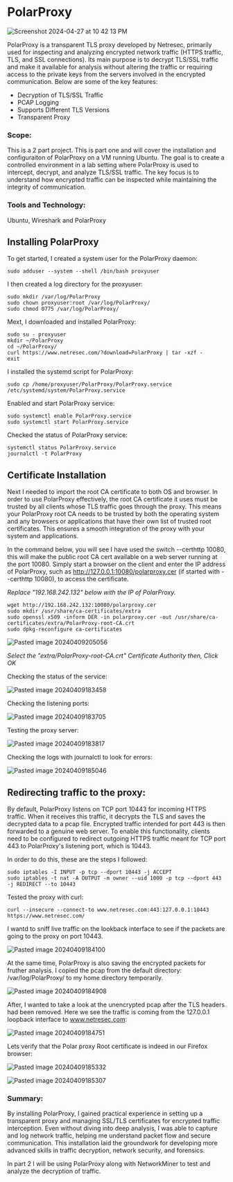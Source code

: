 # PolarProxy

![Screenshot 2024-04-27 at 10 42 13 PM](https://github.com/lm3nitro/Projects/assets/55665256/4ad37b63-2784-4fea-99bd-b3c9bf577b82)

PolarProxy is a transparent TLS proxy developed by Netresec, primarily used for inspecting and analyzing encrypted network traffic (HTTPS traffic, TLS, and SSL connections). Its main purpose is to decrypt TLS/SSL traffic and make it available for analysis without altering the traffic or requiring access to the private keys from the servers involved in the encrypted communication. Below are some of the key features:

+ Decryption of TLS/SSL Traffic
+ PCAP Logging
+ Supports Different TLS Versions
+ Transparent Proxy

### Scope:

This is a 2 part project. This is part one and will cover the installation and configuraiton of PolarProxy on a VM running Ubuntu. The goal is to create a controlled environment in a lab setting where PolarProxy is used to intercept, decrypt, and analyze TLS/SSL traffic. The key focus is to understand how encrypted traffic can be inspected while maintaining the integrity of communication.

### Tools and Technology:

Ubuntu, Wireshark and PolarProxy

## Installing PolarProxy

To get started, I created a system user for the PolarProxy daemon:

```
sudo adduser --system --shell /bin/bash proxyuser
```

I then created a log directory for the proxyuser:

```
sudo mkdir /var/log/PolarProxy  
sudo chown proxyuser:root /var/log/PolarProxy/  
sudo chmod 0775 /var/log/PolarProxy/
```

Mext, I downloaded and installed PolarProxy:

```
sudo su - proxyuser
mkdir ~/PolarProxy
cd ~/PolarProxy/
curl https://www.netresec.com/?download=PolarProxy | tar -xzf -
exit
```

I installed the systemd script for PolarProxy:

```
sudo cp /home/proxyuser/PolarProxy/PolarProxy.service /etc/systemd/system/PolarProxy.service
```

Enabled and start PolarProxy service:

```
sudo systemctl enable PolarProxy.service  
sudo systemctl start PolarProxy.service
```

Checked the status of PolarProxy service:

```
systemctl status PolarProxy.service  
journalctl -t PolarProxy
```

## Certificate Installation

Next I needed to import the root CA certificate to both OS and browser. In order to use PolarProxy effectively, the root CA certificate it uses must be trusted by all clients whose TLS traffic goes through the proxy. This means your PolarProxy root CA needs to be trusted by both the operating system and any browsers or applications that have their own list of trusted root certificates. This ensures a smooth integration of the proxy with your system and applications.

In the command below, you will see I have used the switch --certhttp 10080, this will make the public root CA cert available on a web server running at the port 10080. Simply start a browser on the client and enter the IP address of PolarProxy, such as http://127.0.0.1:10080/polarproxy.cer (if started with --certhttp 10080), to access the certificate.

_Replace "192.168.242.132" below with the IP of PolarProxy._

```
wget http://192.168.242.132:10080/polarproxy.cer
sudo mkdir /usr/share/ca-certificates/extra
sudo openssl x509 -inform DER -in polarproxy.cer -out /usr/share/ca-certificates/extra/PolarProxy-root-CA.crt
sudo dpkg-reconfigure ca-certificates
```

![Pasted image 20240409205056](https://github.com/lm3nitro/Projects/assets/55665256/97ed41dd-3f34-4a30-b26b-4566c8e16fe1)

*Select the "extra/PolarProxy-root-CA.crt" Certificate Authority then, Click OK*

Checking the status of the service:

![Pasted image 20240409183458](https://github.com/lm3nitro/Projects/assets/55665256/37c9bf8f-5688-46eb-a692-d6877587e061)

Checking the listening ports:

![Pasted image 20240409183705](https://github.com/lm3nitro/Projects/assets/55665256/ee4582c3-d38c-437e-bd15-8da3487ec356)

Testing the proxy server:

![Pasted image 20240409183817](https://github.com/lm3nitro/Projects/assets/55665256/c081370f-bb71-4d05-a6c4-5bb7ee672635)

Checking the logs with journalctl to look for errors:

![Pasted image 20240409185046](https://github.com/lm3nitro/Projects/assets/55665256/aa88535e-1941-4f5f-bc4f-d3d325e12dd8)


## Redirecting traffic to the proxy:

By default, PolarProxy listens on TCP port 10443 for incoming HTTPS traffic. When it receives this traffic, it decrypts the TLS and saves the decrypted data to a pcap file. Encrypted traffic intended for port 443 is then forwarded to a genuine web server. To enable this functionality, clients need to be configured to redirect outgoing HTTPS traffic meant for TCP port 443 to PolarProxy's listening port, which is 10443.

In order to do this, these are the steps I followed:

```
sudo iptables -I INPUT -p tcp --dport 10443 -j ACCEPT  
sudo iptables -t nat -A OUTPUT -m owner --uid 1000 -p tcp --dport 443 -j REDIRECT --to 10443
```

Tested the proxy with curl:
```
curl --insecure --connect-to www.netresec.com:443:127.0.0.1:10443 https://www.netresec.com/
```

I wantd to sniff live traffic on the lookback interface to see if the packets are going to the proxy on port 10443.

![Pasted image 20240409184100](https://github.com/lm3nitro/Projects/assets/55665256/eb18e7e0-78d7-47d4-92f1-1dda6600028b)

At the same time, PolarProxy is also saving the encrypted packets for fruther analysis. I copied the pcap from the default directory: /var/log/PolarProxy/ to my home directory temporarily.

![Pasted image 20240409184908](https://github.com/lm3nitro/Projects/assets/55665256/68b084e2-6038-4871-8419-a5c10998b0fc)

After, I wanted to take a look at the unencrypted pcap after the TLS headers had been removed. Here we see the traffic is coming from the 127.0.0.1 loopback interface to www.netresec.com:

![Pasted image 20240409184751](https://github.com/lm3nitro/Projects/assets/55665256/534ef2bd-ce5b-4ca3-8a27-f4e702a468ad)

Lets verify that the Polar proxy Root certificate is indeed in our Firefox browser:

![Pasted image 20240409185332](https://github.com/lm3nitro/Projects/assets/55665256/bc313936-e861-48a6-bdb4-41f450120831)

![Pasted image 20240409185307](https://github.com/lm3nitro/Projects/assets/55665256/8bdfb19f-ff61-4009-bc19-64fd6af7a092)

### Summary:

By installing PolarProxy, I gained practical experience in setting up a transparent proxy and managing SSL/TLS certificates for encrypted traffic interception. Even without diving into deep analysis, I was able to capture and log network traffic, helping me understand packet flow and secure communication. This installation laid the groundwork for developing more advanced skills in traffic decryption, network security, and forensics.

In part 2 I will be using PolarProxy along with NetworkMiner to test and analyze the decryption of traffic.  
